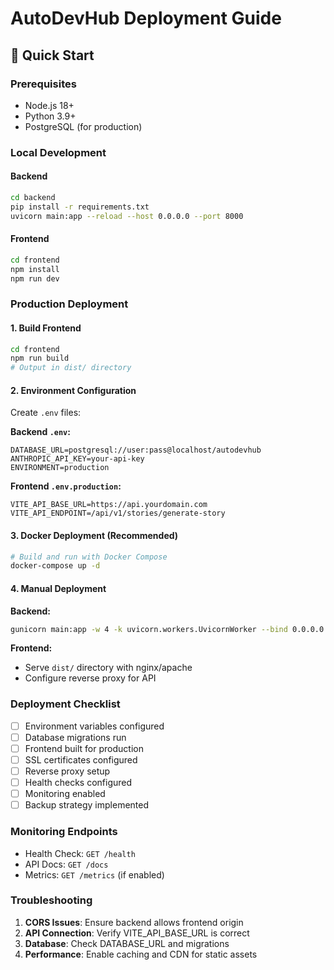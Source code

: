 # AutoDevHub Deployment Guide

## 🚀 Quick Start

### Prerequisites
- Node.js 18+
- Python 3.9+
- PostgreSQL (for production)

### Local Development

#### Backend
```bash
cd backend
pip install -r requirements.txt
uvicorn main:app --reload --host 0.0.0.0 --port 8000
```

#### Frontend
```bash
cd frontend
npm install
npm run dev
```

### Production Deployment

#### 1. Build Frontend
```bash
cd frontend
npm run build
# Output in dist/ directory
```

#### 2. Environment Configuration

Create `.env` files:

**Backend `.env`:**
```env
DATABASE_URL=postgresql://user:pass@localhost/autodevhub
ANTHROPIC_API_KEY=your-api-key
ENVIRONMENT=production
```

**Frontend `.env.production`:**
```env
VITE_API_BASE_URL=https://api.yourdomain.com
VITE_API_ENDPOINT=/api/v1/stories/generate-story
```

#### 3. Docker Deployment (Recommended)

```bash
# Build and run with Docker Compose
docker-compose up -d
```

#### 4. Manual Deployment

**Backend:**
```bash
gunicorn main:app -w 4 -k uvicorn.workers.UvicornWorker --bind 0.0.0.0:8000
```

**Frontend:**
- Serve `dist/` directory with nginx/apache
- Configure reverse proxy for API

### Deployment Checklist

- [ ] Environment variables configured
- [ ] Database migrations run
- [ ] Frontend built for production
- [ ] SSL certificates configured
- [ ] Reverse proxy setup
- [ ] Health checks configured
- [ ] Monitoring enabled
- [ ] Backup strategy implemented

### Monitoring Endpoints

- Health Check: `GET /health`
- API Docs: `GET /docs`
- Metrics: `GET /metrics` (if enabled)

### Troubleshooting

1. **CORS Issues**: Ensure backend allows frontend origin
2. **API Connection**: Verify VITE_API_BASE_URL is correct
3. **Database**: Check DATABASE_URL and migrations
4. **Performance**: Enable caching and CDN for static assets